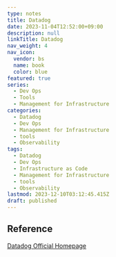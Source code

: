 ```yaml
---
type: notes
title: Datadog
date: 2023-11-04T12:52:00+09:00
description: null
linkTitle: Datadog
nav_weight: 4
nav_icon:
  vendor: bs
  name: book
  color: blue
featured: true
series:
  - Dev Ops
  - Tools
  - Management for Infrastructure
categories:
  - Datadog
  - Dev Ops
  - Management for Infrastructure
  - tools
  - Observability
tags:
  - Datadog
  - Dev Ops
  - Infrastructure as Code
  - Management for Infrastructure
  - tools
  - Observability
lastmod: 2023-12-10T03:12:45.415Z
draft: published
---
```


## Reference

[Datadog Official Homepage](https://www.datadoghq.com/)
